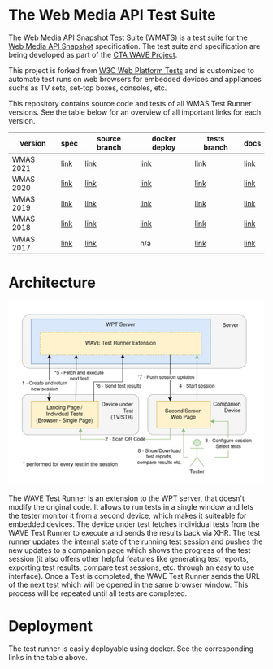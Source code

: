 # The Web Media API Test Suite

The Web Media API Snapshot Test Suite (WMATS) is a test suite for
the [Web Media API Snapshot](https://www.w3.org/webmediaapi.html) specification.
The test suite and specification are being developed as part of
the [CTA WAVE Project](http://cta.tech/WAVE).

This project is forked from
[W3C Web Platform Tests](https://github.com/web-platform-tests/wpt) and is customized
to automate test runs on web browsers for embedded devices and appliances suchs as TV sets,
set-top boxes, consoles, etc.

This repository contains source code and tests of all WMAS Test Runner versions. See the table below for an overview of all important links for each version.

| version   | spec                                                | source branch                                          | docker deploy                                                 | tests branch                                                 | docs                                                                   |
| --------- | --------------------------------------------------- | ------------------------------------------------------ | ------------------------------------------------------------- | ------------------------------------------------------------ | ---------------------------------------------------------------------- |
| WMAS 2021 | [link](https://www.w3.org/2021/12/webmediaapi.html) | [link](https://github.com/cta-wave/WMAS/tree/wmas2021) | [link](https://github.com/cta-wave/WMAS-deploy/tree/wmas2021) | [link](https://github.com/cta-wave/WMAS/tree/wmas2021-tests) | [link](https://github.com/cta-wave/WMAS/tree/wmas2021/tools/wave/docs) |
| WMAS 2020 | [link](https://www.w3.org/2020/12/webmediaapi.html) | [link](https://github.com/cta-wave/WMAS/tree/wmas2020) | [link](https://github.com/cta-wave/WMAS-deploy/tree/wmas2020) | [link](https://github.com/cta-wave/WMAS/tree/wmas2020-tests) | [link](https://github.com/cta-wave/WMAS/tree/wmas2020/tools/wave/docs) |
| WMAS 2019 | [link](https://www.w3.org/2019/12/webmediaapi.html) | [link](https://github.com/cta-wave/WMAS/tree/wmas2019) | [link](https://github.com/cta-wave/WMAS-deploy/tree/wmas2019) | [link](https://github.com/cta-wave/WMAS/tree/wmas2019-tests) | [link](https://github.com/cta-wave/WMAS/tree/wmas2019/tools/wave/docs) |
| WMAS 2018 | [link](https://www.w3.org/2018/12/webmediaapi.html) | [link](https://github.com/cta-wave/WMAS/tree/wmas2018) | [link](https://github.com/cta-wave/WMAS-deploy/tree/wmas2018) | [link](https://github.com/cta-wave/WMAS/tree/wmas2018-tests) | [link](https://github.com/cta-wave/WMAS/tree/wmas2018/tools/wave/docs) |
| WMAS 2017 | [link](https://www.w3.org/2017/12/webmediaapi.html) | [link](https://github.com/cta-wave/WMAS/tree/wmas2017) | n/a                                                           | [link](https://github.com/cta-wave/WMAS/tree/wmas2017-tests) | [link](https://github.com/cta-wave/WMAS/tree/wmas2017#setup)           |

# Architecture

![architecure](./wave_architecture.jpg)

The WAVE Test Runner is an extension to the WPT server, that doesn't modify the original code. It allows to run tests in a single window and lets the tester monitor it from a second device, which makes it suiteable for embedded devices. The device under test fetches individual tests from the WAVE Test Runner to execute and sends the results back via XHR. The test runner updates the internal state of the running test session and pushes the new updates to a companion page which shows the progress of the test session (it also offers other helpful features like generating test reports, exporting test results, compare test sessions, etc. through an easy to use interface). Once a Test is completed, the WAVE Test Runner sends the URL of the next test which will be opened in the same browser window. This process will be repeated until all tests are completed.

# Deployment

The test runner is easily deployable using docker. See the corresponding links in the table above.
